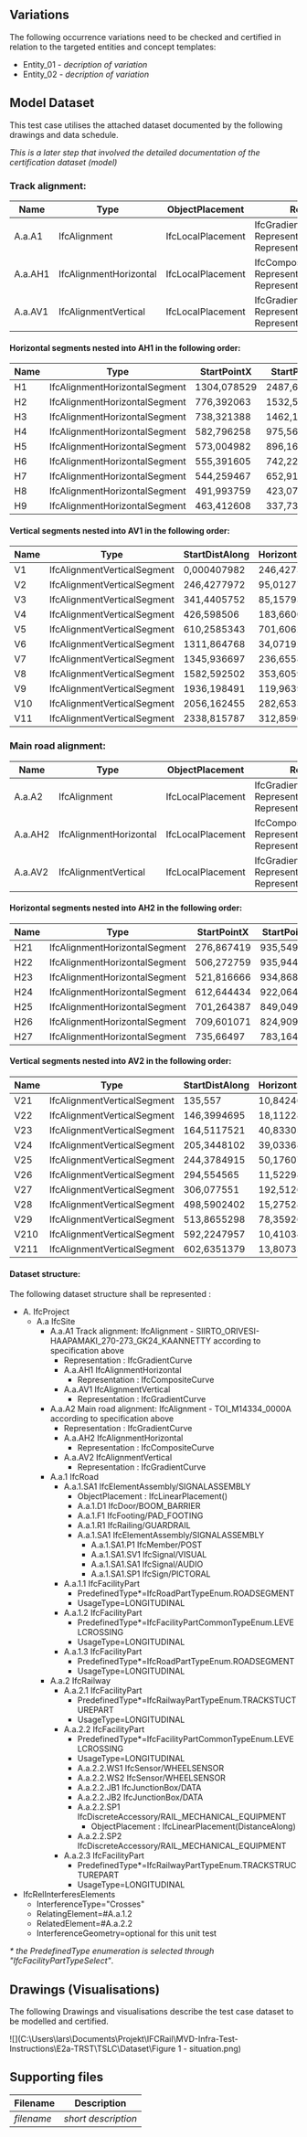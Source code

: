 ## Variations
The following occurrence variations need to be checked and certified in relation to the targeted entities and concept templates:

- Entity_01 - *decription of variation*
- Entity_02 - *decription of variation*





## Model Dataset
This test case utilises the attached dataset documented by the following drawings and data schedule. 

*This is a later step that involved the detailed documentation of the certification dataset (model)*

### Track alignment:

| Name    | Type                   | ObjectPlacement   | Representation                                               |
| ------- | ---------------------- | ----------------- | ------------------------------------------------------------ |
| A.a.A1  | IfcAlignment           | IfcLocalPlacement | IfcGradientCurve<br />RepresentationIdentifier="Axis"<br />RepresentationType="Curve3D" |
| A.a.AH1 | IfcAlignmentHorizontal | IfcLocalPlacement | IfcCompositeCurve<br />RepresentationIdentifier="Axis"<br />RepresentationType="Curve2D" |
| A.a.AV1 | IfcAlignmentVertical   | IfcLocalPlacement | IfcGradientCurve<br />RepresentationIdentifier="Axis"<br />RepresentationType="Curve3D" |

#### Horizontal segments nested into AH1 in the following order:

| Name | Type                          | StartPointX | StartPointY | StartDirection | StartRadius | EndRadius | Length      | Type_1      |
| ---- | ----------------------------- | ----------- | ----------- | -------------- | ----------- | --------- | ----------- | ----------- |
| H1   | IfcAlignmentHorizontalSegment | 1304,078529 | 2487,611348 | 4,207620618    | 0           | 0         | 1091,152467 | LINE        |
| H2   | IfcAlignmentHorizontalSegment | 776,392063  | 1532,540304 | 4,207620618    | 0           | 1518      | 80          | CLOTHOID    |
| H3   | IfcAlignmentHorizontalSegment | 738,321388  | 1462,182442 | 4,233696595    | 1518        | 1518      | 513,309402  | CIRCULARARC |
| H4   | IfcAlignmentHorizontalSegment | 582,796258  | 975,564171  | 4,572119564    | 1518        | 0         | 80          | CLOTHOID    |
| H5   | IfcAlignmentHorizontalSegment | 573,004982  | 896,168101  | 4,598470026    | 0           | 0         | 154,948149  | LINE        |
| H6   | IfcAlignmentHorizontalSegment | 555,391605  | 742,224288  | 4,598470026    | 0           | -1486     | 90          | CLOTHOID    |
| H7   | IfcAlignmentHorizontalSegment | 544,259467  | 652,919107  | 4,568327586    | -1486       | -1486     | 235,958273  | CIRCULARARC |
| H8   | IfcAlignmentHorizontalSegment | 491,993759  | 423,076296  | 4,409399855    | -1486       | 0         | 90          | CLOTHOID    |
| H9   | IfcAlignmentHorizontalSegment | 463,412608  | 337,73898   | 4,379117218    | 0           | 0         | 316,307118  | LINE        |

#### Vertical segments nested into AV1 in the following order:

| Name | Type                        | StartDistAlong | HorizontalLength | StartHeight | StartGradient | EndGradient  | Radius | Type_1           |
| ---- | --------------------------- | -------------- | ---------------- | ----------- | ------------- | ------------ | ------ | ---------------- |
| V1   | IfcAlignmentVerticalSegment | 0,000407982    | 246,4273892      | 108,082846  | 0,012500014   | 0,012500014  | 0      | CONSTANTGRADIENT |
| V2   | IfcAlignmentVerticalSegment | 246,4277972    | 95,01277799      | 111,1631917 | 0,012500014   | 0,002997773  | -10000 | CIRCULARARC      |
| V3   | IfcAlignmentVerticalSegment | 341,4405752    | 85,15793083      | 111,899419  | 0,002997773   | 0,002997773  | 0      | CONSTANTGRADIENT |
| V4   | IfcAlignmentVerticalSegment | 426,598506     | 183,6600283      | 112,1547031 | 0,002997773   | 0,013202245  | 18000  | CIRCULARARC      |
| V5   | IfcAlignmentVerticalSegment | 610,2585343    | 701,6062339      | 113,6423122 | 0,013202245   | 0,013202245  | 0      | CONSTANTGRADIENT |
| V6   | IfcAlignmentVerticalSegment | 1311,864768    | 34,07192867      | 122,9050894 | 0,013202245   | 0,011498258  | -20000 | CIRCULARARC      |
| V7   | IfcAlignmentVerticalSegment | 1345,936697    | 236,655805       | 123,325886  | 0,011498258   | 0,011498258  | 0      | CONSTANTGRADIENT |
| V8   | IfcAlignmentVerticalSegment | 1582,592502    | 353,6059896      | 126,0470154 | 0,011498258   | -0,015704899 | -13000 | CIRCULARARC      |
| V9   | IfcAlignmentVerticalSegment | 1936,198491    | 119,9639637      | 125,3034062 | -0,015704899  | -0,015704899 | 0      | CONSTANTGRADIENT |
| V10  | IfcAlignmentVerticalSegment | 2056,162455    | 282,6533323      | 123,4193842 | -0,015704899  | -4,51E-15    | 18000  | CIRCULARARC      |
| V11  | IfcAlignmentVerticalSegment | 2338,815787    | 312,8596206      | 121,2       | 2,38704E-12   | 2,38704E-12  | 0      | CONSTANTGRADIENT |

### Main road alignment:

| Name    | Type                   | ObjectPlacement   | Representation                                               |
| ------- | ---------------------- | ----------------- | ------------------------------------------------------------ |
| A.a.A2  | IfcAlignment           | IfcLocalPlacement | IfcGradientCurve<br />RepresentationIdentifier="Axis"<br />RepresentationType="Curve3D" |
| A.a.AH2 | IfcAlignmentHorizontal | IfcLocalPlacement | IfcCompositeCurve<br />RepresentationIdentifier="Axis"<br />RepresentationType="Curve2D" |
| A.a.AV2 | IfcAlignmentVertical   | IfcLocalPlacement | IfcGradientCurve<br />RepresentationIdentifier="Axis"<br />RepresentationType="Curve3D" |

#### Horizontal segments nested into AH2 in the following order:

| Name | Type                          | StartPointX | StartPointY | StartDirection | StartRadius | EndRadius | Length     | Type_1      |
| ---- | ----------------------------- | ----------- | ----------- | -------------- | ----------- | --------- | ---------- | ----------- |
| H21  | IfcAlignmentHorizontalSegment | 276,867419  | 935,549267  | 0,001724622    | 0           | 0         | 229,405681 | LINE        |
| H22  | IfcAlignmentHorizontalSegment | 506,272759  | 935,944905  | 0,00172463     | -110        | -110      | 15,594208  | CIRCULARARC |
| H23  | IfcAlignmentHorizontalSegment | 521,816666  | 934,8682    | 6,143144395    | 0           | 0         | 91,725737  | LINE        |
| H24  | IfcAlignmentHorizontalSegment | 612,644434  | 922,064789  | 6,143144399    | -110        | -110      | 120,80482  | CIRCULARARC |
| H25  | IfcAlignmentHorizontalSegment | 701,264387  | 849,049537  | 5,044918731    | 0           | 0         | 25,538554  | LINE        |
| H26  | IfcAlignmentHorizontalSegment | 709,601071  | 824,909996  | 5,044918761    | 110         | 110       | 49,633636  | CIRCULARARC |
| H27  | IfcAlignmentHorizontalSegment | 735,66497   | 783,164849  | 5,49613363     | 0           | 0         | 83,739856  | LINE        |

#### Vertical segments nested into AV2 in the following order:

| Name | Type                        | StartDistAlong | HorizontalLength | StartHeight | StartGradient | EndGradient  | Radius | Type_1           |
| ---- | --------------------------- | -------------- | ---------------- | ----------- | ------------- | ------------ | ------ | ---------------- |
| V21  | IfcAlignmentVerticalSegment | 135,557        | 10,84246946      | 125,687614  | 0,03416131    | 0,03416131   | 0      | CONSTANTGRADIENT |
| V22  | IfcAlignmentVerticalSegment | 146,3994695    | 18,11228261      | 126,058007  | 0,03416131    | 0,020212997  | -1300  | CIRCULARARC      |
| V23  | IfcAlignmentVerticalSegment | 164,5117521    | 40,83305808      | 126,5504044 | 0,020212997   | 0,020212997  | 0      | CONSTANTGRADIENT |
| V24  | IfcAlignmentVerticalSegment | 205,3448102    | 39,03368133      | 127,3757629 | 0,020212997   | -0,009817512 | -1300  | CIRCULARARC      |
| V25  | IfcAlignmentVerticalSegment | 244,3784915    | 50,17607352      | 127,5786042 | -0,009817512  | -0,009817512 | 0      | CONSTANTGRADIENT |
| V26  | IfcAlignmentVerticalSegment | 294,554565     | 11,522986        | 127,086     | 0             | 0            | 0      | CONSTANTGRADIENT |
| V27  | IfcAlignmentVerticalSegment | 306,077551     | 192,5126892      | 127,086     | -0,003529811  | -0,003529811 | 0      | CONSTANTGRADIENT |
| V28  | IfcAlignmentVerticalSegment | 498,5902402    | 15,27528964      | 126,4064666 | -0,003529811  | -0,006584989 | -5000  | CIRCULARARC      |
| V29  | IfcAlignmentVerticalSegment | 513,8655298    | 78,35926585      | 126,3292136 | -0,006584989  | -0,006584989 | 0      | CONSTANTGRADIENT |
| V210 | IfcAlignmentVerticalSegment | 592,2247957    | 10,41034226      | 125,8132186 | -0,006584989  | 0,00142311   | 1300   | CIRCULARARC      |
| V211 | IfcAlignmentVerticalSegment | 602,6351379    | 13,80735508      | 125,7863506 | 0,00142311    | 0,00142311   | 0      | CONSTANTGRADIENT |

#### Dataset structure:

The following dataset structure shall be represented :

- A. IfcProject
  - A.a IfcSite
    - A.a.A1 Track alignment: IfcAlignment - SIIRTO_ORIVESI-HAAPAMAKI_270-273_GK24_KAANNETTY according to specification above
      - Representation : IfcGradientCurve
      - A.a.AH1 IfcAlignmentHorizontal
        - Representation : IfcCompositeCurve
      - A.a.AV1 IfcAlignmentVertical
        - Representation : IfcGradientCurve
    - A.a.A2 Main road alignment: IfcAlignment - TOI_M14334_0000A according to specification above
      - Representation : IfcGradientCurve
      - A.a.AH2 IfcAlignmentHorizontal
        - Representation : IfcCompositeCurve
      - A.a.AV2 IfcAlignmentVertical
        - Representation : IfcGradientCurve
    - A.a.1 IfcRoad
      - A.a.1.SA1 IfcElementAssembly/SIGNALASSEMBLY
        - ObjectPlacement : IfcLinearPlacement()
        - A.a.1.D1 IfcDoor/BOOM_BARRIER
        - A.a.1.F1 IfcFooting/PAD_FOOTING
        - A.a.1.R1 IfcRailing/GUARDRAIL
        - A.a.1.SA1 IfcElementAssembly/SIGNALASSEMBLY
          - A.a.1.SA1.P1 IfcMember/POST
          - A.a.1.SA1.SV1 IfcSignal/VISUAL
          - A.a.1.SA1.SA1 IfcSignal/AUDIO
          - A.a.1.SA1.SP1 IfcSign/PICTORAL
      - A.a.1.1 IfcFacilityPart
        - PredefinedType*=IfcRoadPartTypeEnum.ROADSEGMENT
        - UsageType=LONGITUDINAL
      - A.a.1.2 IfcFacilityPart
        - PredefinedType*=IfcFacilityPartCommonTypeEnum.LEVELCROSSING
        - UsageType=LONGITUDINAL
      - A.a.1.3 IfcFacilityPart
        - PredefinedType*=IfcRoadPartTypeEnum.ROADSEGMENT
        - UsageType=LONGITUDINAL
    - A.a.2 IfcRailway
      - A.a.2.1 IfcFacilityPart
        - PredefinedType*=IfcRailwayPartTypeEnum.TRACKSTUCTUREPART
        - UsageType=LONGITUDINAL
      - A.a.2.2 IfcFacilityPart
        - PredefinedType*=IfcFacilityPartCommonTypeEnum.LEVELCROSSING
        - UsageType=LONGITUDINAL
        - A.a.2.2.WS1 IfcSensor/WHEELSENSOR
        - A.a.2.2.WS2 IfcSensor/WHEELSENSOR
        - A.a.2.2.JB1 IfcJunctionBox/DATA
        - A.a.2.2.JB2 IfcJunctionBox/DATA
        - A.a.2.2.SP1 IfcDiscreteAccessory/RAIL_MECHANICAL_EQUIPMENT
          - ObjectPlacement : IfcLinearPlacement(DistanceAlong)
        - A.a.2.2.SP2 IfcDiscreteAccessory/RAIL_MECHANICAL_EQUIPMENT
      - A.a.2.3 IfcFacilityPart
        - PredefinedType*=IfcRailwayPartTypeEnum.TRACKSTRUCTUREPART
        - UsageType=LONGITUDINAL
- IfcRelInterferesElements 
  - InterferenceType="Crosses"
  - RelatingElement=#A.a.1.2
  - RelatedElement=#A.a.2.2
  - InterferenceGeometry=optional for this unit test

_* the PredefinedType enumeration is selected through "IfcFacilityPartTypeSelect"_.

## Drawings (Visualisations)

The following Drawings and visualisations describe the test case dataset to be modelled and certified.

![](C:\Users\lars\Documents\Projekt\IFCRail\MVD-Infra-Test-Instructions\E2a-TRST\TSLC\Dataset\Figure 1 - situation.png)


## Supporting files

| Filename                          | Description                               |
|-----------------------------------|-------------------------------------------|
| *filename*                        | *short description*                       |
